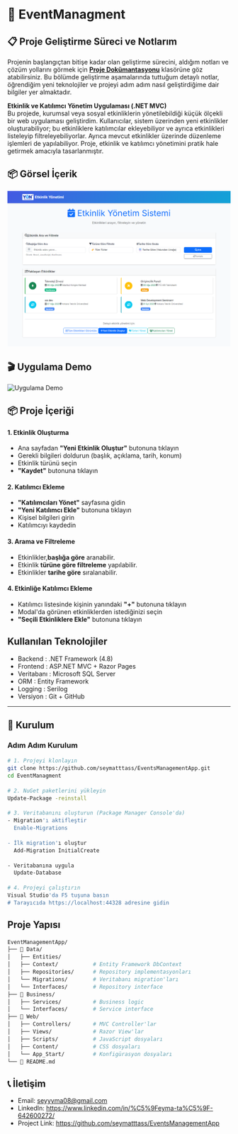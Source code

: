 # 🎉 EventManagment  

## 📋 Proje Geliştirme Süreci ve Notlarım

Projenin başlangıçtan bitişe kadar olan geliştirme sürecini, aldığım notları ve çözüm yollarını görmek için [**Proje Dokümantasyonu**](./notesEventManagement.png) klasörüne göz atabilirsiniz. Bu bölümde geliştirme aşamalarında tuttuğum detaylı notlar, öğrendiğim yeni teknolojiler ve projeyi adım adım nasıl geliştirdiğime dair bilgiler yer almaktadır.

**Etkinlik ve Katılımcı Yönetim Uygulaması (.NET MVC)**  
Bu projede, kurumsal veya sosyal etkinliklerin yönetilebildiği küçük ölçekli bir web uygulaması geliştirdim.
Kullanıcılar, sistem üzerinden yeni etkinlikler oluşturabiliyor; bu etkinliklere katılımcılar ekleyebiliyor ve ayrıca etkinlikleri listeleyip filtreleyebiliyorlar.
Ayrıca mevcut etkinlikler üzerinde düzenleme işlemleri de yapılabiliyor.
Proje, etkinlik ve katılımcı yönetimini pratik hale getirmek amacıyla tasarlanmıştır.

## 📦 Görsel İçerik
![Ana Sayfa Görseli](assets/homePage.png)


## 🎬 Uygulama Demo
<img src="assets/video.gif" alt="Uygulama Demo" width="800"/>


## 📦 Proje İçeriği  

#### 1. Etkinlik Oluşturma  
- Ana sayfadan **"Yeni Etkinlik Oluştur"** butonuna tıklayın  
- Gerekli bilgileri doldurun (başlık, açıklama, tarih, konum)  
- Etkinlik türünü seçin  
- **"Kaydet"** butonuna tıklayın  

#### 2. Katılımcı Ekleme  
- **"Katılımcıları Yönet"** sayfasına gidin  
- **"Yeni Katılımcı Ekle"** butonuna tıklayın  
- Kişisel bilgileri girin  
- Katılımcıyı kaydedin

#### 3. Arama ve Filtreleme
- Etkinlikler,**başlığa göre** aranabilir.
- Etkinlik **türüne göre filtreleme** yapılabilir.
- Etkinlikler **tarihe göre** sıralanabilir.

#### 4. Etkinliğe Katılımcı Ekleme  
- Katılımcı listesinde kişinin yanındaki **"+"** butonuna tıklayın  
- Modal'da görünen etkinliklerden istediğinizi seçin  
- **"Seçili Etkinliklere Ekle"** butonuna tıklayın  

## Kullanılan Teknolojiler
- Backend : .NET Framework (4.8) 
- Frontend : ASP.NET MVC + Razor Pages 
- Veritabanı : Microsoft SQL Server 
- ORM : Entity Framework
- Logging : Serilog
- Versiyon : Git + GitHub 

---

## 🚀 Kurulum  
### Adım Adım Kurulum  
```bash
# 1. Projeyi klonlayın
git clone https://github.com/seymatttass/EventsManagementApp.git
cd EventManagment

# 2. NuGet paketlerini yükleyin
Update-Package -reinstall  

# 3. Veritabanını oluşturun (Package Manager Console'da)
- Migration'ı aktifleştir
  Enable-Migrations

- İlk migration'ı oluştur
  Add-Migration InitialCreate

- Veritabanına uygula
  Update-Database

# 4. Projeyi çalıştırın
Visual Studio'da F5 tuşuna basın  
# Tarayıcıda https://localhost:44328 adresine gidin  
```


## Proje Yapısı
```bash
EventManagementApp/
├── 📁 Data/
│   ├── Entities/   
│   ├── Context/           # Entity Framework DbContext
│   ├── Repositories/      # Repository implementasyonları
│   └── Migrations/        # Veritabanı migration'ları
│   └── Interfaces/        # Repository interface
├── 📁 Business/
│   ├── Services/          # Business logic
│   └── Interfaces/        # Service interface
├── 📁 Web/
│   ├── Controllers/       # MVC Controller'lar
│   ├── Views/             # Razor View'lar
│   ├── Scripts/           # JavaScript dosyaları
│   ├── Content/           # CSS dosyaları
│   └── App_Start/         # Konfigürasyon dosyaları
└── 📄 README.md
```


## 📞 **İletişim**
- Email: seyyyma08@gmail.com
- LinkedIn: https://www.linkedin.com/in/%C5%9Feyma-ta%C5%9F-642600272/
- Project Link: https://github.com/seymatttass/EventsManagementApp
